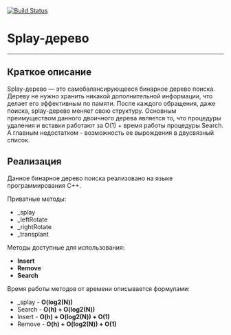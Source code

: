 [![Build Status](https://travis-ci.org/BinaryTreesImplementation/SplayTree.svg?branch=master)](https://travis-ci.org/BinaryTreesImplementation/SplayTree) 

# Splay-дерево
---
## Краткое описание
Splay-дерево — это самобалансирующееся бинарное дерево поиска. Дереву не нужно хранить никакой дополнительной информации, что делает его эффективным по памяти. После каждого обращения, даже поиска, splay-дерево меняет свою структуру. Основным преимуществом данного двоичного дерева является то, что процедуры удаления и вставки работают за О(1) + время работы процедуры Search.
А главным недостатком - возможность ее вырождения в двусвязный список. 

## Реализация
Данное бинарное дерево поиска реализовано на языке программирования С++. 

Приватные методы:
+ _splay
+ _leftRotate
+ _rightRotate
+ _transplant

Методы доступные для использования: 
+ **Insert**
+ **Remove**
+ **Search**

Время работы методов от времени описывается формулами:

+ _splay - **O(log2(N))** 
+ Search - **O(h) + O(log2(N))**
+ Insert - **O(h) + O(log2(N)) + O(1)**
+ Remove - **O(h) + O(log2(N)) + O(1)**


